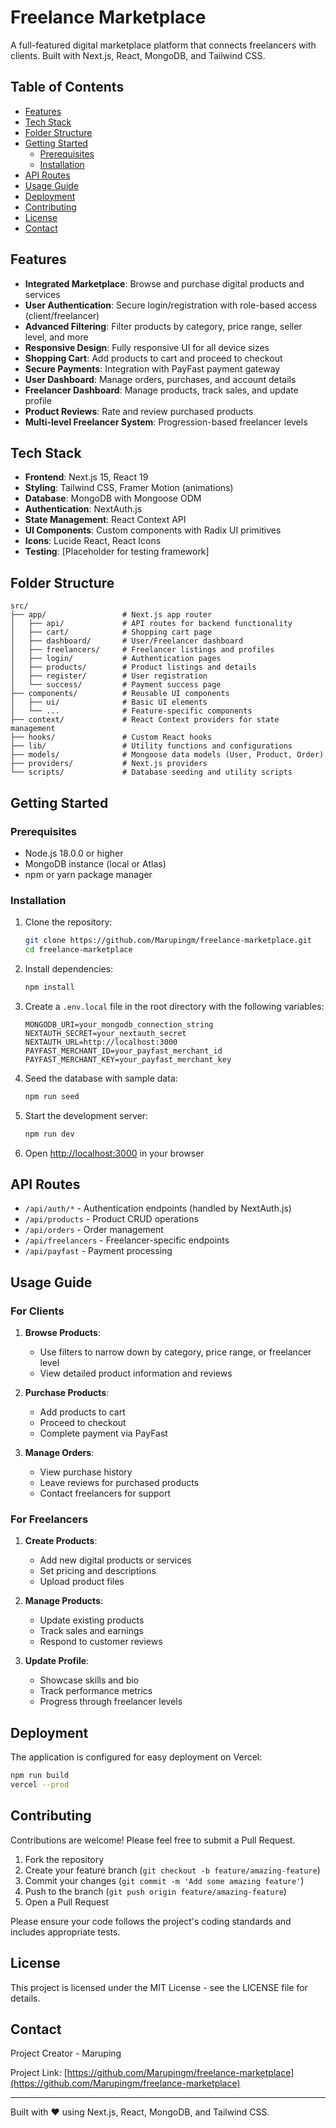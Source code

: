 # Freelance Marketplace

A full-featured digital marketplace platform that connects freelancers with clients. Built with Next.js, React, MongoDB, and Tailwind CSS.

## Table of Contents

- [Features](#features)
- [Tech Stack](#tech-stack)
- [Folder Structure](#folder-structure)
- [Getting Started](#getting-started)
  - [Prerequisites](#prerequisites)
  - [Installation](#installation)
- [API Routes](#api-routes)
- [Usage Guide](#usage-guide)
- [Deployment](#deployment)
- [Contributing](#contributing)
- [License](#license)
- [Contact](#contact)

## Features

- **Integrated Marketplace**: Browse and purchase digital products and services
- **User Authentication**: Secure login/registration with role-based access (client/freelancer)
- **Advanced Filtering**: Filter products by category, price range, seller level, and more
- **Responsive Design**: Fully responsive UI for all device sizes
- **Shopping Cart**: Add products to cart and proceed to checkout
- **Secure Payments**: Integration with PayFast payment gateway
- **User Dashboard**: Manage orders, purchases, and account details
- **Freelancer Dashboard**: Manage products, track sales, and update profile
- **Product Reviews**: Rate and review purchased products
- **Multi-level Freelancer System**: Progression-based freelancer levels

## Tech Stack

- **Frontend**: Next.js 15, React 19
- **Styling**: Tailwind CSS, Framer Motion (animations)
- **Database**: MongoDB with Mongoose ODM
- **Authentication**: NextAuth.js
- **State Management**: React Context API
- **UI Components**: Custom components with Radix UI primitives
- **Icons**: Lucide React, React Icons
- **Testing**: [Placeholder for testing framework]

## Folder Structure

```
src/
├── app/                 # Next.js app router
│   ├── api/             # API routes for backend functionality
│   ├── cart/            # Shopping cart page
│   ├── dashboard/       # User/Freelancer dashboard
│   ├── freelancers/     # Freelancer listings and profiles
│   ├── login/           # Authentication pages
│   ├── products/        # Product listings and details
│   ├── register/        # User registration
│   └── success/         # Payment success page
├── components/          # Reusable UI components
│   ├── ui/              # Basic UI elements
│   └── ...              # Feature-specific components
├── context/             # React Context providers for state management
├── hooks/               # Custom React hooks
├── lib/                 # Utility functions and configurations
├── models/              # Mongoose data models (User, Product, Order)
├── providers/           # Next.js providers
└── scripts/             # Database seeding and utility scripts
```

## Getting Started

### Prerequisites

- Node.js 18.0.0 or higher
- MongoDB instance (local or Atlas)
- npm or yarn package manager

### Installation

1. Clone the repository:
   ```bash
   git clone https://github.com/Marupingm/freelance-marketplace.git
   cd freelance-marketplace
   ```

2. Install dependencies:
   ```bash
   npm install
   ```

3. Create a `.env.local` file in the root directory with the following variables:
   ```
   MONGODB_URI=your_mongodb_connection_string
   NEXTAUTH_SECRET=your_nextauth_secret
   NEXTAUTH_URL=http://localhost:3000
   PAYFAST_MERCHANT_ID=your_payfast_merchant_id
   PAYFAST_MERCHANT_KEY=your_payfast_merchant_key
   ```

4. Seed the database with sample data:
   ```bash
   npm run seed
   ```

5. Start the development server:
   ```bash
   npm run dev
   ```

6. Open [http://localhost:3000](http://localhost:3000) in your browser

## API Routes

- `/api/auth/*` - Authentication endpoints (handled by NextAuth.js)
- `/api/products` - Product CRUD operations
- `/api/orders` - Order management
- `/api/freelancers` - Freelancer-specific endpoints
- `/api/payfast` - Payment processing

## Usage Guide

### For Clients

1. **Browse Products**:
   - Use filters to narrow down by category, price range, or freelancer level
   - View detailed product information and reviews

2. **Purchase Products**:
   - Add products to cart
   - Proceed to checkout
   - Complete payment via PayFast

3. **Manage Orders**:
   - View purchase history
   - Leave reviews for purchased products
   - Contact freelancers for support

### For Freelancers

1. **Create Products**:
   - Add new digital products or services
   - Set pricing and descriptions
   - Upload product files

2. **Manage Products**:
   - Update existing products
   - Track sales and earnings
   - Respond to customer reviews

3. **Update Profile**:
   - Showcase skills and bio
   - Track performance metrics
   - Progress through freelancer levels

## Deployment

The application is configured for easy deployment on Vercel:

```bash
npm run build
vercel --prod
```

## Contributing

Contributions are welcome! Please feel free to submit a Pull Request.

1. Fork the repository
2. Create your feature branch (`git checkout -b feature/amazing-feature`)
3. Commit your changes (`git commit -m 'Add some amazing feature'`)
4. Push to the branch (`git push origin feature/amazing-feature`)
5. Open a Pull Request

Please ensure your code follows the project's coding standards and includes appropriate tests.

## License

This project is licensed under the MIT License - see the LICENSE file for details.

## Contact

Project Creator - Maruping

Project Link: [https://github.com/Marupingm/freelance-marketplace](https://github.com/Marupingm/freelance-marketplace)

---

Built with ❤️ using Next.js, React, MongoDB, and Tailwind CSS.
